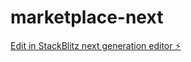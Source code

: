 # marketplace-next

[Edit in StackBlitz next generation editor ⚡️](https://stackblitz.com/~/github.com/pepe004/marketplace-next)